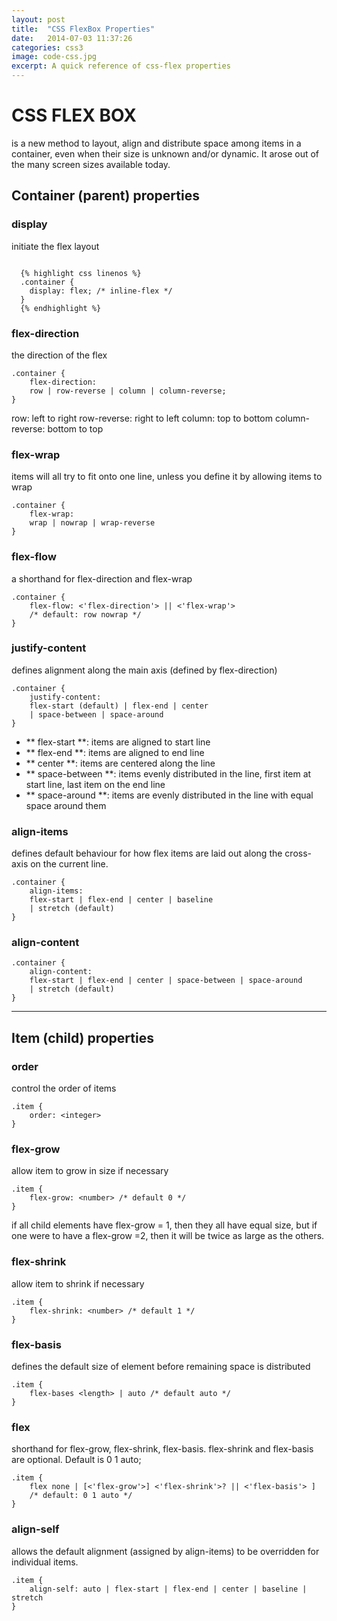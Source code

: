 ```yaml
---
layout: post
title:  "CSS FlexBox Properties"
date:   2014-07-03 11:37:26
categories: css3
image: code-css.jpg
excerpt: A quick reference of css-flex properties
---
```


# CSS FLEX BOX 
is a new method to layout, align and distribute space among items in a container, even when their size is unknown and/or dynamic. It arose out of the many screen sizes available today. 


## Container (parent) properties

### display
initiate the flex layout

<pre><code>
  {% highlight css linenos %}
  .container {
    display: flex; /* inline-flex */
  }
  {% endhighlight %}
</code></pre>

### flex-direction
the direction of the flex

	.container {
		flex-direction: 
        row | row-reverse | column | column-reverse;
	}

row: left to right
row-reverse: right to left
column: top to bottom 
column-reverse: bottom to top

### flex-wrap
items will all try to fit onto one line, unless you define it by allowing items to wrap

	.container {
    	flex-wrap: 
        wrap | nowrap | wrap-reverse
    }

### flex-flow 
a shorthand for flex-direction and flex-wrap

	.container {
    	flex-flow: <'flex-direction'> || <'flex-wrap'>
        /* default: row nowrap */
    }

### justify-content
defines alignment along the main axis (defined by flex-direction)

	.container {
    	justify-content: 
        flex-start (default) | flex-end | center 
        | space-between | space-around
    }

- ** flex-start **: items are aligned to start line
- ** flex-end **: items are aligned to end line
- ** center **: items are centered along the line 
- ** space-between **: items evenly distributed in the line, first item at start line, last item on the end line
- ** space-around **: items are evenly distributed in the line with equal space around them


### align-items
defines default behaviour for how flex items are laid out along the cross-axis on the current line. 

	.container {
    	align-items: 
        flex-start | flex-end | center | baseline 
        | stretch (default)
    }
    
### align-content 

	.container {
    	align-content: 
        flex-start | flex-end | center | space-between | space-around
        | stretch (default)
    }


---------------------------


## Item (child) properties

### order
control the order of items

	.item {
		order: <integer>
	}


### flex-grow
allow item to grow in size if necessary

	.item {
    	flex-grow: <number> /* default 0 */
    }

if all child elements have flex-grow = 1, then they all have equal size, but if one were to have a flex-grow =2, then it will be twice as large as the others. 

### flex-shrink
allow item to shrink if necessary

	.item {
    	flex-shrink: <number> /* default 1 */
    }

### flex-basis
defines the default size of element before remaining space is distributed 

	.item {
    	flex-bases <length> | auto /* default auto */
    }

### flex 
shorthand for flex-grow, flex-shrink, flex-basis. flex-shrink and flex-basis are optional. Default is 0 1 auto;

	.item {
    	flex none | [<'flex-grow'>] <'flex-shrink'>? || <'flex-basis'> ]
        /* default: 0 1 auto */
    }

### align-self 
allows the default alignment (assigned by align-items) to be overridden for individual items. 

	.item {
    	align-self: auto | flex-start | flex-end | center | baseline | stretch
    }












